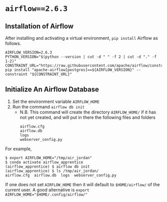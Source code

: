 # `airflow==2.6.3`
## Installation of Airflow
After installing and activating
a virtual environment,
`pip install` Airflow as follows.
```shell
AIRFLOW_VERSION=2.6.3
PYTHON_VERSION="$(python --version | cut -d " " -f 2 | cut -d "." -f 1-2)"
CONSTRAINT_URL="https://raw.githubusercontent.com/apache/airflow/constraints-${AIRFLOW_VERSION}/constraints-${PYTHON_VERSION}.txt"
pip install "apache-airflow[postgres]==${AIRFLOW_VERSION}" --constraint "${CONSTRAINT_URL}"
```


## Initialize An Airflow Database
1. Set the environment variable `AIRFLOW_HOME`
1. Run the command `airflow db init`
    - N.B. This command will create the directory
      `AIRFLOW_HOME/` if it has not yet created,
      and will put in there the following files and folders
      ```
      airflow.cfg
      airflow.db
      logs
      webserver_config.py
      ```

For example,
```shell
$ export AIRFLOW_HOME="/tmp/air_jordan"
$ conda activate airflow_apprentice
(airflow_apprentice) $ airflow db init
(airflow_apprentice) $ ls /tmp/air_jordan/
airflow.cfg  airflow.db  logs  webserver_config.py
```

If one does not set `AIRFLOW_HOME` then it will default to
`$HOME/airflow/` of the current user. A good alternative
is `export AIRFLOW_HOME="$HOME/.config/airflow/"`
